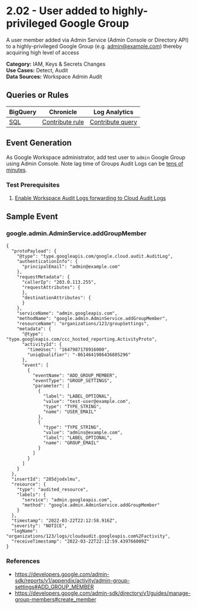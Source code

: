 # 2.02 - User added to highly-privileged Google Group
A user member added via Admin Service (Admin Console or Directory API) to a highly-privileged Google Group (e.g. admin@example.com) thereby acquiring high level of access


**Category:** IAM, Keys & Secrets Changes
</br>
**Use Cases:** Detect, Audit
</br>
**Data Sources:** Workspace Admin Audit
</br>



## Queries or Rules
BigQuery | Chronicle | Log Analytics
--- | --- | ---
[SQL](../../backends/bigquery/sql/2_02_user_added_to_privileged_group.sql) | [Contribute rule](../../CONTRIBUTING.md) | [Contribute query](../../CONTRIBUTING.md)

## Event Generation

As Google Workspace administrator, add test user to `admin` Google Group using Admin Console.
Note lag time of Groups Audit Logs can be [tens of minutes](https://support.google.com/a/answer/7061566?hl=en).





### Test Prerequisites
1. [Enable Workspace Audit Logs forwarding to Cloud Audit Logs](https://cloud.google.com/logging/docs/audit/configure-gsuite-audit-logs)





## Sample Event


### google.admin.AdminService.addGroupMember
```
{
  "protoPayload": {
    "@type": "type.googleapis.com/google.cloud.audit.AuditLog",
    "authenticationInfo": {
      "principalEmail": "admin@example.com"
    },
    "requestMetadata": {
      "callerIp": "203.0.113.255",
      "requestAttributes": {
      },
      "destinationAttributes": {
      }
    },
    "serviceName": "admin.googleapis.com",
    "methodName": "google.admin.AdminService.addGroupMember",
    "resourceName": "organizations/123/groupSettings",
    "metadata": {
      "@type": "type.googleapis.com/ccc_hosted_reporting.ActivityProto",
      "activityId": {
        "timeUsec": "1647987178916000",
        "uniqQualifier": "-8614641986436885296"
      },
      "event": [
        {
          "eventName": "ADD_GROUP_MEMBER",
          "eventType": "GROUP_SETTINGS",
          "parameter": [
            {
              "label": "LABEL_OPTIONAL",
              "value": "test-user@example.com",
              "type": "TYPE_STRING",
              "name": "USER_EMAIL"
            },
            {
              "type": "TYPE_STRING",
              "value": "admins@example.com",
              "label": "LABEL_OPTIONAL",
              "name": "GROUP_EMAIL"
            }
          ]
        }
      ]
    }
  },
  "insertId": "285djodxlmu",
  "resource": {
    "type": "audited_resource",
    "labels": {
      "service": "admin.googleapis.com",
      "method": "google.admin.AdminService.addGroupMember"
    }
  },
  "timestamp": "2022-03-22T22:12:58.916Z",
  "severity": "NOTICE",
  "logName": "organizations/123/logs/cloudaudit.googleapis.com%2Factivity",
  "receiveTimestamp": "2022-03-22T22:12:59.439766009Z"
}
```



### References
- https://developers.google.com/admin-sdk/reports/v1/appendix/activity/admin-group-settings#ADD_GROUP_MEMBER
- https://developers.google.com/admin-sdk/directory/v1/guides/manage-group-members#create_member
    
